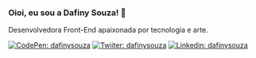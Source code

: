 ### Oioi, eu sou a Dafiny Souza! 🖖

Desenvolvedora Front-End apaixonada por tecnologia e arte.

[![CodePen: dafinysouza](https://img.shields.io/badge/-dafinysouza-2c303a?style=flat&logo=codepen&logoColor=snow)](https://codepen.io/dafinysouza)
[![Twiiter: dafinysouza](https://img.shields.io/badge/-dafinysouza-1da1f2?style=flat&logo=twitter&logoColor=snow)](https://twitter.com/dafinysouza)
[![Linkedin: dafinysouza](https://img.shields.io/badge/-Dafiny%20Souza-0077b5?style=flat&logo=Linkedin&logoColor=snow)](https://www.linkedin.com/in/dafinysouza/)


<!--
**dafinysouza/dafinysouza** is a ✨ _special_ ✨ repository because its `README.md` (this file) appears on your GitHub profile.

Here are some ideas to get you started:

- 🔭 I’m currently working on ...
- 🌱 I’m currently learning ...
- 👯 I’m looking to collaborate on ...
- 🤔 I’m looking for help with ...
- 💬 Ask me about ...
- 📫 How to reach me: ...
- 😄 Pronouns: ...
- ⚡ Fun fact: ...
-->
